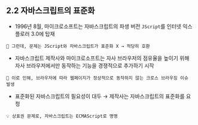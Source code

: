 ## 2.2 자바스크립트의 표준화

- 1996년 8월, 마이크로소프트는 자바스크립트의 파생 버전 `JScript`를 인터넷 익스플로러 3.0에 탑재

```
🤔 그런데, 문제는 JScript와 자바스크립트가 표준화 X → 적당히 호환
```

- 자바스크립트 제작사와 마이크로소프트는 자사 브라우저의 점유율을 높이기 위해 자사 브라우저에서만 동작하는 기능을 경쟁적으로 추가하기 시작

```
🤔 이로 인해, 브라우저에 따라 웹페이지가 정상적으로 동작하지 않는 크로스 브라우징 이슈 발생
```

- 표준화된 자바스크립트의 필요성이 대두 → 제작사는 자바스크립트의 표준화를 요청

```
💡 상표권 문제로, 자바스크립트는 ECMAScript로 명명
```
